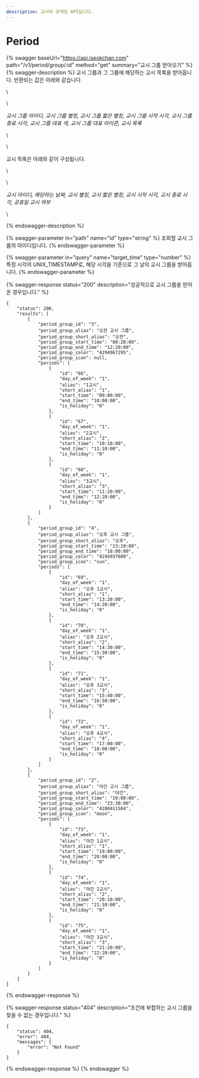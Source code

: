 ```yaml
---
description: 교시와 관계된 API입니다.
---
```


# Period

{% swagger baseUrl="https://api.iseokchan.com" path="/v1/period/group/:id" method="get" summary="교시 그룹 받아오기" %}
{% swagger-description %}
교시 그룹과 그 그룹에 해당하는 교시 목록을 받아옵니다. 반환되는 값은 아래와 같습니다.

\




\




_교시 그룹 아이디, 교시 그룹 별칭, 교시 그룹 짧은 별칭, 교시 그룹 시작 시각, 교시 그룹 종료 시각, 교시 그룹 대표 색, 교시 그룹 대표 아이콘,  교시 목록_

\




\


교시 목록은 아래와 같이 구성됩니다.

\




\




_교시 아이디, 해당하는 날짜, 교시 별칭, 교시 짧은 별칭, 교시 시작 시각, 교시 종료 시각, 공휴일 교시 여부_

\



{% endswagger-description %}

{% swagger-parameter in="path" name="id" type="string" %}
조회할 교시 그룹의 아이디입니다.
{% endswagger-parameter %}

{% swagger-parameter in="query" name="target_time" type="number" %}
특정 시각의 UNIX_TIMESTAMP로, 해당 시각을 기준으로 그 날의 교시 그룹을 받아옵니다.
{% endswagger-parameter %}

{% swagger-response status="200" description="성공적으로 교시 그룹을 받아온 경우입니다." %}
```
{
    "status": 200,
    "results": [
        {
            "period_group_id": "3",
            "period_group_alias": "오전 교시 그룹",
            "period_group_short_alias": "오전",
            "period_group_start_time": "08:20:00",
            "period_group_end_time": "12:20:00",
            "period_group_color": "4294967295",
            "period_group_icon": null,
            "periods": [
                {
                    "id": "66",
                    "day_of_week": "1",
                    "alias": "1교시",
                    "short_alias": "1",
                    "start_time": "09:00:00",
                    "end_time": "10:00:00",
                    "is_holiday": "0"
                },
                {
                    "id": "67",
                    "day_of_week": "1",
                    "alias": "2교시",
                    "short_alias": "2",
                    "start_time": "10:10:00",
                    "end_time": "11:10:00",
                    "is_holiday": "0"
                },
                {
                    "id": "68",
                    "day_of_week": "1",
                    "alias": "3교시",
                    "short_alias": "3",
                    "start_time": "11:20:00",
                    "end_time": "12:20:00",
                    "is_holiday": "0"
                }
            ]
        },
        {
            "period_group_id": "4",
            "period_group_alias": "오후 교시 그룹",
            "period_group_short_alias": "오후",
            "period_group_start_time": "13:10:00",
            "period_group_end_time": "18:00:00",
            "period_group_color": "4294937600",
            "period_group_icon": "sun",
            "periods": [
                {
                    "id": "69",
                    "day_of_week": "1",
                    "alias": "오후 1교시",
                    "short_alias": "1",
                    "start_time": "13:20:00",
                    "end_time": "14:20:00",
                    "is_holiday": "0"
                },
                {
                    "id": "70",
                    "day_of_week": "1",
                    "alias": "오후 2교시",
                    "short_alias": "2",
                    "start_time": "14:30:00",
                    "end_time": "15:30:00",
                    "is_holiday": "0"
                },
                {
                    "id": "71",
                    "day_of_week": "1",
                    "alias": "오후 3교시",
                    "short_alias": "3",
                    "start_time": "15:40:00",
                    "end_time": "16:50:00",
                    "is_holiday": "0"
                },
                {
                    "id": "72",
                    "day_of_week": "1",
                    "alias": "오후 4교시",
                    "short_alias": "4",
                    "start_time": "17:00:00",
                    "end_time": "18:00:00",
                    "is_holiday": "0"
                }
            ]
        },
        {
            "period_group_id": "2",
            "period_group_alias": "야간 교시 그룹",
            "period_group_short_alias": "야간",
            "period_group_start_time": "19:00:00",
            "period_group_end_time": "23:30:00",
            "period_group_color": "4286611584",
            "period_group_icon": "moon",
            "periods": [
                {
                    "id": "73",
                    "day_of_week": "1",
                    "alias": "야간 1교시",
                    "short_alias": "1",
                    "start_time": "19:00:00",
                    "end_time": "20:00:00",
                    "is_holiday": "0"
                },
                {
                    "id": "74",
                    "day_of_week": "1",
                    "alias": "야간 2교시",
                    "short_alias": "2",
                    "start_time": "20:10:00",
                    "end_time": "21:10:00",
                    "is_holiday": "0"
                },
                {
                    "id": "75",
                    "day_of_week": "1",
                    "alias": "야간 3교시",
                    "short_alias": "3",
                    "start_time": "21:20:00",
                    "end_time": "22:20:00",
                    "is_holiday": "0"
                }
            ]
        }
    ]
}
```
{% endswagger-response %}

{% swagger-response status="404" description="조건에 부합하는 교시 그룹을 찾을 수 없는 경우입니다." %}
```
{
    "status": 404,
    "error": 404,
    "messages": {
        "error": "Not Found"
    }
}
```
{% endswagger-response %}
{% endswagger %}

